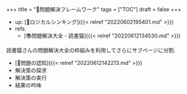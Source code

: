 +++
title = "📂問題解決フレームワーク"
tags = ["TOC"]
draft = false
+++

-   up: [📝ロジカルシンキング]({{< relref "20220602195401.md" >}})
-   refs.
    -   [📚問題解決大全 - 読書猿]({{< relref "20220612134530.md" >}})

読書猿さんの問題解決大全の枠組みを利用してさらにサブページに分割.

-   [📝問題の認知]({{< relref "20220612142213.md" >}})
-   解決策の探求
-   解決策の実行
-   結果の吟味
